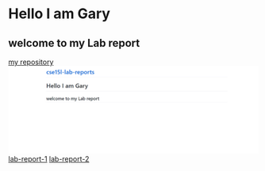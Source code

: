 # Hello I am Gary
## welcome to my Lab report
[my repository](https://github.com/sjdahfweh/cse15l-lab-reports/blob/main/index.md)
![image](image.PNG)
[lab-report-1](lab-report-1-week-0.md)
[lab-report-2](lab-report-2-week-3.md)
